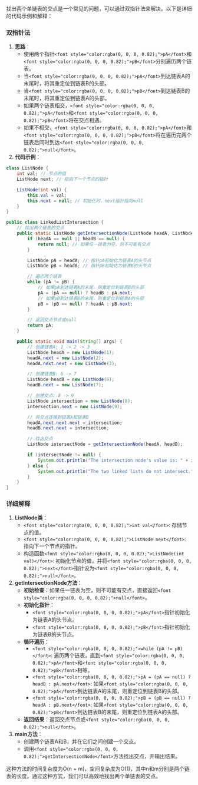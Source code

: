 <font style="color:rgba(0, 0, 0, 0.82);">找出两个单链表的交点是一个常见的问题，可以通过双指针法来解决。以下是详细的代码示例和解释：</font>

### <font style="color:rgba(0, 0, 0, 0.82);">双指针法</font>
1. **<font style="color:rgba(0, 0, 0, 0.82);">思路</font>**<font style="color:rgba(0, 0, 0, 0.82);">：</font>
    - <font style="color:rgba(0, 0, 0, 0.82);">使用两个指针</font>`<font style="color:rgba(0, 0, 0, 0.82);">pA</font>`<font style="color:rgba(0, 0, 0, 0.82);">和</font>`<font style="color:rgba(0, 0, 0, 0.82);">pB</font>`<font style="color:rgba(0, 0, 0, 0.82);">分别遍历两个链表。</font>
    - <font style="color:rgba(0, 0, 0, 0.82);">当</font>`<font style="color:rgba(0, 0, 0, 0.82);">pA</font>`<font style="color:rgba(0, 0, 0, 0.82);">到达链表A的末尾时，将其重定位到链表B的头部。</font>
    - <font style="color:rgba(0, 0, 0, 0.82);">当</font>`<font style="color:rgba(0, 0, 0, 0.82);">pB</font>`<font style="color:rgba(0, 0, 0, 0.82);">到达链表B的末尾时，将其重定位到链表A的头部。</font>
    - <font style="color:rgba(0, 0, 0, 0.82);">如果两个链表相交，</font>`<font style="color:rgba(0, 0, 0, 0.82);">pA</font>`<font style="color:rgba(0, 0, 0, 0.82);">和</font>`<font style="color:rgba(0, 0, 0, 0.82);">pB</font>`<font style="color:rgba(0, 0, 0, 0.82);">将在交点相遇。</font>
    - <font style="color:rgba(0, 0, 0, 0.82);">如果不相交，</font>`<font style="color:rgba(0, 0, 0, 0.82);">pA</font>`<font style="color:rgba(0, 0, 0, 0.82);">和</font>`<font style="color:rgba(0, 0, 0, 0.82);">pB</font>`<font style="color:rgba(0, 0, 0, 0.82);">将在遍历完两个链表后同时到达</font>`<font style="color:rgba(0, 0, 0, 0.82);">null</font>`<font style="color:rgba(0, 0, 0, 0.82);">。</font>
2. **<font style="color:rgba(0, 0, 0, 0.82);">代码示例</font>**<font style="color:rgba(0, 0, 0, 0.82);">：</font>

```java
class ListNode {  
    int val; // 节点的值  
    ListNode next; // 指向下一个节点的指针  

    ListNode(int val) {  
        this.val = val;  
        this.next = null; // 初始化时，next指针指向null  
    }  
}  

public class LinkedListIntersection {  
    // 找出两个链表的交点  
    public static ListNode getIntersectionNode(ListNode headA, ListNode headB) {  
        if (headA == null || headB == null) {  
            return null; // 如果任一链表为空，则不可能有交点  
        }  

        ListNode pA = headA; // 指针pA初始化为链表A的头节点  
        ListNode pB = headB; // 指针pB初始化为链表B的头节点  

        // 遍历两个链表  
        while (pA != pB) {  
            // 如果pA到达链表A的末尾，则重定位到链表B的头部  
            pA = (pA == null) ? headB : pA.next;  
            // 如果pB到达链表B的末尾，则重定位到链表A的头部  
            pB = (pB == null) ? headA : pB.next;  
        }  

        // 返回交点节点或null  
        return pA;  
    }  

    public static void main(String[] args) {  
        // 创建链表A: 1 -> 2 -> 3  
        ListNode headA = new ListNode(1);  
        headA.next = new ListNode(2);  
        headA.next.next = new ListNode(3);  

        // 创建链表B: 6 -> 7  
        ListNode headB = new ListNode(6);  
        headB.next = new ListNode(7);  

        // 创建交点: 8 -> 9  
        ListNode intersection = new ListNode(8);  
        intersection.next = new ListNode(9);  

        // 将交点连接到链表A和链表B  
        headA.next.next.next = intersection;  
        headB.next.next = intersection;  

        // 找出交点  
        ListNode intersectNode = getIntersectionNode(headA, headB);  

        if (intersectNode != null) {  
            System.out.println("The intersection node's value is: " + intersectNode.val);  
        } else {  
            System.out.println("The two linked lists do not intersect.");  
        }  
    }  
}
```

### <font style="color:rgba(0, 0, 0, 0.82);">详细解释</font>
1. **<font style="color:rgba(0, 0, 0, 0.82);">ListNode类</font>**<font style="color:rgba(0, 0, 0, 0.82);">：</font>
    - `<font style="color:rgba(0, 0, 0, 0.82);">int val</font>`<font style="color:rgba(0, 0, 0, 0.82);">: 存储节点的值。</font>
    - `<font style="color:rgba(0, 0, 0, 0.82);">ListNode next</font>`<font style="color:rgba(0, 0, 0, 0.82);">: 指向下一个节点的指针。</font>
    - <font style="color:rgba(0, 0, 0, 0.82);">构造函数</font>`<font style="color:rgba(0, 0, 0, 0.82);">ListNode(int val)</font>`<font style="color:rgba(0, 0, 0, 0.82);">: 初始化节点的值，并将</font>`<font style="color:rgba(0, 0, 0, 0.82);">next</font>`<font style="color:rgba(0, 0, 0, 0.82);">指针设为</font>`<font style="color:rgba(0, 0, 0, 0.82);">null</font>`<font style="color:rgba(0, 0, 0, 0.82);">。</font>
2. **<font style="color:rgba(0, 0, 0, 0.82);">getIntersectionNode方法</font>**<font style="color:rgba(0, 0, 0, 0.82);">：</font>
    - **<font style="color:rgba(0, 0, 0, 0.82);">初始检查</font>**<font style="color:rgba(0, 0, 0, 0.82);">：如果任一链表为空，则不可能有交点，直接返回</font>`<font style="color:rgba(0, 0, 0, 0.82);">null</font>`<font style="color:rgba(0, 0, 0, 0.82);">。</font>
    - **<font style="color:rgba(0, 0, 0, 0.82);">初始化指针</font>**<font style="color:rgba(0, 0, 0, 0.82);">：</font>
        * `<font style="color:rgba(0, 0, 0, 0.82);">pA</font>`<font style="color:rgba(0, 0, 0, 0.82);">指针初始化为链表A的头节点。</font>
        * `<font style="color:rgba(0, 0, 0, 0.82);">pB</font>`<font style="color:rgba(0, 0, 0, 0.82);">指针初始化为链表B的头节点。</font>
    - **<font style="color:rgba(0, 0, 0, 0.82);">循环遍历</font>**<font style="color:rgba(0, 0, 0, 0.82);">：</font>
        * `<font style="color:rgba(0, 0, 0, 0.82);">while (pA != pB)</font>`<font style="color:rgba(0, 0, 0, 0.82);">: 遍历两个链表，直到</font>`<font style="color:rgba(0, 0, 0, 0.82);">pA</font>`<font style="color:rgba(0, 0, 0, 0.82);">和</font>`<font style="color:rgba(0, 0, 0, 0.82);">pB</font>`<font style="color:rgba(0, 0, 0, 0.82);">相等。</font>
        * `<font style="color:rgba(0, 0, 0, 0.82);">pA = (pA == null) ? headB : pA.next</font>`<font style="color:rgba(0, 0, 0, 0.82);">: 如果</font>`<font style="color:rgba(0, 0, 0, 0.82);">pA</font>`<font style="color:rgba(0, 0, 0, 0.82);">到达链表A的末尾，则重定位到链表B的头部。</font>
        * `<font style="color:rgba(0, 0, 0, 0.82);">pB = (pB == null) ? headA : pB.next</font>`<font style="color:rgba(0, 0, 0, 0.82);">: 如果</font>`<font style="color:rgba(0, 0, 0, 0.82);">pB</font>`<font style="color:rgba(0, 0, 0, 0.82);">到达链表B的末尾，则重定位到链表A的头部。</font>
    - **<font style="color:rgba(0, 0, 0, 0.82);">返回结果</font>**<font style="color:rgba(0, 0, 0, 0.82);">：返回交点节点或</font>`<font style="color:rgba(0, 0, 0, 0.82);">null</font>`<font style="color:rgba(0, 0, 0, 0.82);">。</font>
3. **<font style="color:rgba(0, 0, 0, 0.82);">main方法</font>**<font style="color:rgba(0, 0, 0, 0.82);">：</font>
    - <font style="color:rgba(0, 0, 0, 0.82);">创建两个链表A和B，并在它们之间创建一个交点。</font>
    - <font style="color:rgba(0, 0, 0, 0.82);">调用</font>`<font style="color:rgba(0, 0, 0, 0.82);">getIntersectionNode</font>`<font style="color:rgba(0, 0, 0, 0.82);">方法找出交点，并输出结果。</font>

<font style="color:rgba(0, 0, 0, 0.82);">这种方法的时间复杂度为O(n + m)，空间复杂度为O(1)，其中n和m分别是两个链表的长度。通过这种方式，我们可以高效地找出两个单链表的交点。</font>

